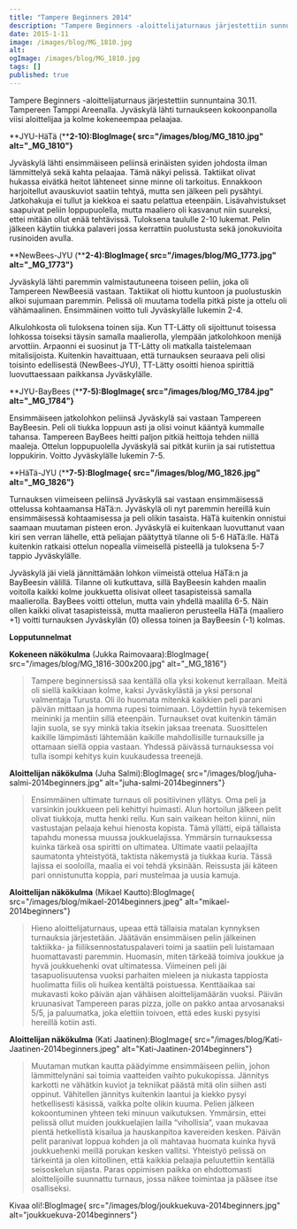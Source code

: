 ```yaml
---
title: "Tampere Beginners 2014"
description: "Tampere Beginners -aloittelijaturnaus järjestettiin sunnuntaina 30.11. Tampereen Tamppi Areenalla. Jyväskylä lähti turnaukseen kokoonpanolla viisi aloittelijaa ja kolme kokeneempaa pelaajaa. JYU-HäTä (2-10) Jyväskylä lähti ensimmäiseen peliinsä erinäisten syiden johdosta ilman lämmittelyä sekä kahta pelaajaa. Tämä näkyi pelissä. Taktiikat olivat hukassa eivätkä heitot lähteneet sinne minne oli tarkoitus. Ennakkoon harjoitellut avauskuviot saatiin tehtyä, mutta sen jälkeen peli"
date: 2015-1-11
image: /images/blog/MG_1810.jpg
alt:
ogImage: /images/blog/MG_1810.jpg
tags: []
published: true
---
```

Tampere Beginners -aloittelijaturnaus järjestettiin sunnuntaina 30.11. Tampereen Tamppi Areenalla. Jyväskylä lähti turnaukseen kokoonpanolla viisi aloittelijaa ja kolme kokeneempaa pelaajaa.

**JYU-HäTä (****2-10):BlogImage{ src="/images/blog/MG_1810.jpg" alt="_MG_1810"}**

Jyväskylä lähti ensimmäiseen peliinsä erinäisten syiden johdosta ilman lämmittelyä sekä kahta pelaajaa. Tämä näkyi pelissä. Taktiikat olivat hukassa eivätkä heitot lähteneet sinne minne oli tarkoitus. Ennakkoon harjoitellut avauskuviot saatiin tehtyä, mutta sen jälkeen peli pysähtyi. Jatkohakuja ei tullut ja kiekkoa ei saatu pelattua eteenpäin. Lisävahvistukset saapuivat peliin loppupuolella, mutta maaliero oli kasvanut niin suureksi, ettei mitään ollut enää tehtävissä. Tuloksena taululle 2-10 lukemat. Pelin jälkeen käytiin tiukka palaveri jossa kerrattiin puolustusta sekä jonokuvioita rusinoiden avulla.

**NewBees-JYU (****2-4):BlogImage{ src="/images/blog/MG_1773.jpg" alt="_MG_1773"}**

Jyväskylä lähti paremmin valmistautuneena toiseen peliin, joka oli Tampereen NewBeesiä vastaan. Taktiikat oli hiottu kuntoon ja puolustuskin alkoi sujumaan paremmin. Pelissä oli muutama todella pitkä piste ja ottelu oli vähämaalinen. Ensimmäinen voitto tuli Jyväskylälle lukemin 2-4.

Alkulohkosta oli tuloksena toinen sija. Kun TT-Lätty oli sijoittunut toisessa lohkossa toiseksi täysin samalla maalierolla, ylempään jatkolohkoon menijä arvottiin. Arpaonni ei suosinut ja TT-Lätty oli matkalla taistelemaan mitalisijoista. Kuitenkin havaittuaan, että turnauksen seuraava peli olisi toisinto edellisestä (NewBees-JYU), TT-Lätty osoitti hienoa spirittiä luovuttaessaan paikkansa Jyväskylälle.

**JYU-BayBees (****7-5):BlogImage{ src="/images/blog/MG_1784.jpg" alt="_MG_1784"}**

Ensimmäiseen jatkolohkon peliinsä Jyväskylä sai vastaan Tampereen BayBeesin. Peli oli tiukka loppuun asti ja olisi voinut kääntyä kummalle tahansa. Tampereen BayBees heitti paljon pitkiä heittoja tehden niillä maaleja. Ottelun loppupuolella Jyväskylä sai pitkät kuriin ja sai rutistettua loppukirin. Voitto Jyväskylälle lukemin 7-5.

**HäTä-JYU (****7-5):BlogImage{ src="/images/blog/MG_1826.jpg" alt="_MG_1826"}**

Turnauksen viimeiseen peliinsä Jyväskylä sai vastaan ensimmäisessä ottelussa kohtaamansa HäTä:n. Jyväskylä oli nyt paremmin hereillä kuin ensimmäisessä kohtaamisessa ja peli olikin tasaista. HäTä kuitenkin onnistui saamaan muutaman pisteen eron. Jyväskylä ei kuitenkaan luovuttanut vaan kiri sen verran lähelle, että peliajan päätyttyä tilanne oli 5-6 HäTä:lle.  HäTä kuitenkin ratkaisi ottelun nopealla viimeisellä pisteellä ja tuloksena 5-7 tappio Jyväskylälle.

Jyväskylä jäi vielä jännittämään lohkon viimeistä ottelua HäTä:n ja BayBeesin välillä. Tilanne oli kutkuttava, sillä BayBeesin kahden maalin voitolla kaikki kolme joukkuetta olisivat olleet tasapisteissä samalla maalierolla. BayBees voitti ottelun, mutta vain yhdellä maalilla 6-5. Näin ollen kaikki olivat tasapisteissä, mutta maalieron perusteella HäTä (maaliero +1) voitti turnauksen Jyväskylän (0) ollessa toinen ja BayBeesin (-1) kolmas.

**Lopputunnelmat**

**Kokeneen näkökulma** (Jukka Raimovaara):BlogImage{ src="/images/blog/MG_1816-300x200.jpg" alt="_MG_1816"}

> Tampere beginnersissä saa kentällä olla yksi kokenut kerrallaan. Meitä oli siellä kaikkiaan kolme, kaksi Jyväskylästä ja yksi personal valmentaja Turusta. Oli ilo huomata mitenkä kaikkien peli parani päivän mittaan ja homma rupesi toimimaan. Löydettiin hyvä tekemisen meininki ja mentiin sillä eteenpäin. Turnaukset ovat kuitenkin tämän lajin suola, se syy minkä takia itsekin jaksaa treenata. Suosittelen kaikille lämpimästi lähtemään kaikille mahdollisille turnauksille ja ottamaan siellä oppia vastaan. Yhdessä päivässä turnauksessa voi tulla isompi kehitys kuin kuukaudessa treenejä.

**Aloittelijan näkökulma** (Juha Salmi):BlogImage{ src="/images/blog/juha-salmi-2014beginners.jpg" alt="juha-salmi-2014beginners"}

> Ensimmäinen ultimate turnaus oli positiivinen yllätys. Oma peli ja varsinkin joukkueen peli kehittyi huimasti. Alun hortoilun jälkeen pelit olivat tiukkoja, mutta henki reilu. Kun sain vaikean heiton kiinni, niin vastustajan pelaaja kehui hienosta kopista. Tämä yllätti, eipä tällaista tapahdu monessa muussa joukkuelajissa. Ymmärsin turnauksessa kuinka tärkeä osa spiritti on ultimatea. Ultimate vaatii pelaajilta saumatonta yhteistyötä, taktista näkemystä  ja tiukkaa kuria. Tässä lajissa ei sooloilla, maalia ei voi tehdä yksinään. Reissusta jäi käteen pari onnistunutta koppia, pari mustelmaa ja uusia kamuja.

**Aloittelijan näkökulma** (Mikael Kautto):BlogImage{ src="/images/blog/mikael-2014beginners.jpeg" alt="mikael-2014beginners"}

> Hieno aloittelijaturnaus, upeaa että tällaisia matalan kynnyksen turnauksia järjestetään. Jäätävän ensimmäisen pelin jälkeinen taktiikka- ja fiiliksennostatuspalaveri toimi ja saatiin peli luistamaan huomattavasti paremmin. Huomasin, miten tärkeää toimiva joukkue ja hyvä joukkuehenki ovat ultimatessa. Viimeinen peli jäi tasapuolisuutensa vuoksi parhaiten mieleen ja niukasta tappiosta huolimatta fiilis oli huikea kentältä poistuessa. Kenttäaikaa sai mukavasti koko päivän ajan vähäisen aloittelijamäärän vuoksi. Päivän kruunasivat Tampereen paras pizza, jolle on pakko antaa arvosanaksi 5/5, ja paluumatka, joka elettiin toivoen, että edes kuski pysyisi hereillä kotiin asti.

**Aloittelijan näkökulma** (Kati Jaatinen):BlogImage{ src="/images/blog/Kati-Jaatinen-2014beginners.jpeg" alt="Kati-Jaatinen-2014beginners"}

> Muutaman mutkan kautta päädyimme ensimmäiseen peliin, johon lämmittelynäni sai toimia vaatteiden vaihto pukukopissa. Jännitys karkotti ne vähätkin kuviot ja tekniikat päästä mitä olin siihen asti oppinut. Vähitellen jännitys kuitenkin laantui ja kiekko pysyi hetkellisesti käsissä, vaikka polte olikin kuuma. Pelien jälkeen kokoontuminen yhteen teki minuun vaikutuksen. Ymmärsin, ettei pelissä ollut muiden joukkuelajien lailla “vihollisia”, vaan mukavaa pientä hetkellistä kisailua ja hauskanpitoa kavereiden kesken. Päivän pelit paranivat loppua kohden ja oli mahtavaa huomata kuinka hyvä joukkuehenki meillä porukan kesken vallitsi. Yhteistyö pelissä on tärkeintä ja olen kiitollinen, että kaikkia pelaajia peluutettiin kentällä seisoskelun sijasta. Paras oppimisen paikka on ehdottomasti aloittelijoille suunnattu turnaus, jossa näkee toimintaa ja pääsee itse osalliseksi.

Kivaa oli!:BlogImage{ src="/images/blog/joukkuekuva-2014beginners.jpg" alt="joukkuekuva-2014beginners"}
